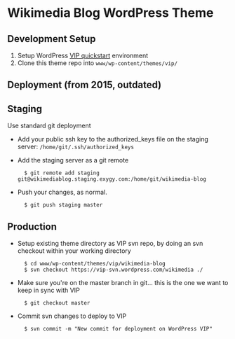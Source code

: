 Wikimedia Blog WordPress Theme
==============================

Development Setup
-----------------

1. Setup WordPress [VIP quickstart](https://github.com/Automattic/vip-quickstart) environment
2. Clone this theme repo into `www/wp-content/themes/vip/`

Deployment (from 2015, outdated)
----------

## Staging ###

Use standard git deployment

* Add your public ssh key to the authorized_keys file on the staging server: `/home/git/.ssh/authorized_keys`
* Add the staging server as a git remote

		$ git remote add staging git@wikimediablog.staging.exygy.com:/home/git/wikimedia-blog

* Push your changes, as normal.

		$ git push staging master


## Production ##

* Setup existing theme directory as VIP svn repo, by doing an svn checkout within your working directory

		$ cd www/wp-content/themes/vip/wikimedia-blog
		$ svn checkout https://vip-svn.wordpress.com/wikimedia ./

* Make sure you're on the master branch in git... this is the one we want to keep in sync with VIP

		$ git checkout master

* Commit svn changes to deploy to VIP

		$ svn commit -m "New commit for deployment on WordPress VIP"
